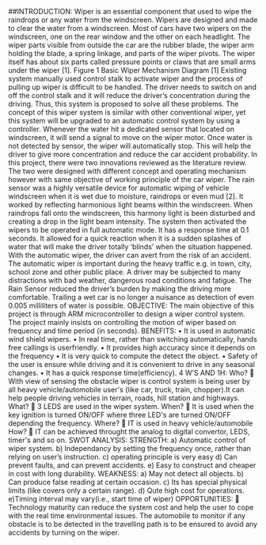 ##INTRODUCTION:
 Wiper is an essential component that used to wipe the raindrops or any
water from the windscreen. Wipers are designed and made to clear the water
from a windscreen. Most of cars have two wipers on the windscreen, one on the
rear window and the other on each headlight. The wiper parts visible from
outside the car are the rubber blade, the wiper arm holding the blade, a spring
linkage, and parts of the wiper pivots. The wiper itself has about six parts called
pressure points or claws that are small arms under the wiper [1]. Figure 1 Basic
Wiper Mechanism Diagram [1] Existing system manually used control stalk to
activate wiper and the process of pulling up wiper is difficult to be handled. The
driver needs to switch on and off the control stalk and it will reduce the driver’s
concentration during the driving. Thus, this system is proposed to solve all these
problems. The concept of this wiper system is similar with other conventional wiper, yet this system will be upgraded to an automatic control system by using
a controller. Whenever the water hit a dedicated sensor that located on
windscreen, it will send a signal to move on the wiper motor. Once water is not
detected by sensor, the wiper will automatically stop. This will help the driver
to give more concentration and reduce the car accident probability. In this
project, there were two innovations reviewed as the literature review. The two
were designed with different concept and operating mechanism however with
same objective of working principle of the car wiper. The rain sensor was a
highly versatile device for automatic wiping of vehicle windscreen when it is
wet due to moisture, raindrops or even mud [2]. It worked by reflecting
harmonious light beams within the windscreen. When raindrops fall onto the
windscreen, this harmony light is been disturbed and creating a drop in the light
beam intensity. The system then activated the wipers to be operated in full
automatic mode. It has a response time at 0.1 seconds. It allowed for a quick
reaction when it is a sudden splashes of water that will make the driver totally
‘blinds’ when the situation happened. With the automatic wiper, the driver can
avert from the risk of an accident. The automatic wiper is important during the
heavy traffic e.g. in town, city, school zone and other public place. A driver
may be subjected to many distractions with bad weather, dangerous road
conditions and fatigue. The Rain Sensor reduced the driver’s burden by making
the driving more comfortable. Trailing a wet car is no longer a nuisance as
detection of even 0.005 milliliters of water is possible.
OBJECTIVE:
 The main objective of this project is through ARM microcontroller to design
a wiper control system. The project mainly insists on controlling the motion of
wiper based on frequency and time period (in seconds).
BENEFITS:
• It is used in automatic wind shield wipers.
• In real time, rather than switching automatically, hands free callings is userfriendly.
• It provides high accuracy since it depends on the frequency
• It is very quick to compute the detect the object.
• Safety of the user is ensure while driving and it is convenient to drive in any
seasonal changes.
• It has a quick response time(efficiency).
4 W’S AND 1H:
Who?
 With view of sensing the obstacle wiper is control system is being user by
all heavy vehicle/automobile user's (like car, truck, train, chopper).It can
help people driving vehicles in terrain, roads, hill station and highways.
What?
 3 LEDS are used in the wiper system.
When?
 It is used when the key ignition is turned ON/OFF where three LED's are
turned ON/OFF depending the frequency.
Where?
 IT is used in heavy vehicle/automobile
How?
 IT can be achieved throught the analog to digital convertor, LEDS,
timer's and so on.
SWOT ANALYSIS:
STRENGTH:
a) Automatic control of wiper system.
b) Independancy by setting the frequency once, rather than relying on user’s
instruction.
c) operating principle is very easy
d) Can prevent faults, and can prevent accidents.
e) Easy to construct and cheaper in cost with long durability.
WEAKNESS:
a) May not detect all objects.
b) Can produce false reading at certain occasion.
c) Its has special physical limits (like covers only a certain range).
d) Qute high cost for operations.
e)Timing interval may vary(i.e., start time of wiper)
OPPORTUNITIES:
 Technology maturity can reduce the system cost and help the user to cope
with the real time environmental issues. The automobile to monitor if any
obstacle is to be detected in the travelling path is to be ensured to avoid
any accidents by turning on the wiper.
